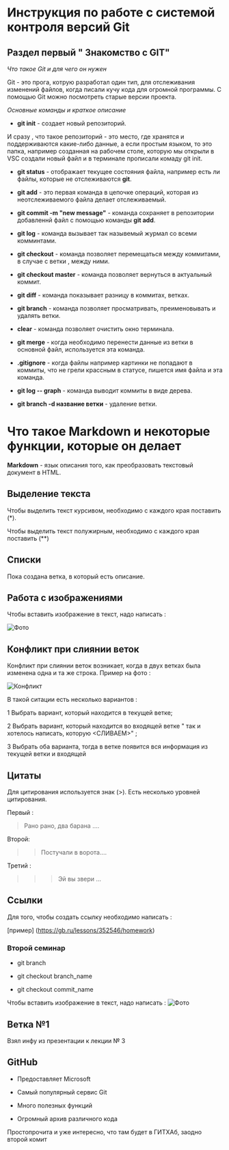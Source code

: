 #  Инструкция по работе с системой контроля версий Git 

## Раздел первый " Знакомство с GIT"

*Что такое Git и для чего он нужен*

Git - это прога, котрую разработал один тип, для отслеживания изменений файлов, когда писали кучу кода для огромной программы. С помощью Git  можно посмотреть старые версии проекта.

*Основные команды и краткое описание*

* __git init__ - создает новый репозиторий.

И сразу , что такое репозиторий - это место, где хранятся и поддерживаются какие-либо данные, а если простым языком, то это папка, например созданная на рабочем столе, которую мы открыли в VSC создали новый файл и в терминале прописали комаду git init.

* __git status__ - отображает текущее состояния файла, например есть ли файлы, которые не отслеживаются **git**.

* __git add__ - это первая команда в цепочке операций, которая из неотслеживаемого файла делает отслеживаемый.

* __git commit -m "new message"__ - команда сохраняет в репозитории добавленнй файл с помощью команды __git add__.

* __git log__ - команда вызывает так назывемый журмал со всеми комминтами.

* __git checkout__ - команда позволяет перемещаться между коммитами, в случае с ветки , между ними.

* __git checkout master__ - команда позволяет вернуться в актуальный коммит.

* __git diff__ - команда показывает разницу в коммитах, ветках.

* __git branch__ - команда позволяет просматривать, преименовывать и удалять ветки.

* __clear__ - команда позволяет очистить окно терминала.

* __git merge__ - когда необходимо перенести данные из ветки в основной файл, используется эта команда.

* __.gitignore__ - когда файлы например картинки не попадают в коммиты, что не грели крассным в статусе, пишется имя файла и эта команда.

* __git log -- graph__ - команда выводит коммиты в виде дерева.

* __git branch -d название ветки__ - удаление ветки.

# Что такое Markdown и некоторые функции, которые он делает

**Markdown** - язык описания того, как преобразовать текстовый документ в HTML.

## Выделение текста
Чтобы выделить текст курсивом, необходимо с каждого края поставить (*).

Чтобы выделить текст полужирным, необходимо с каждого края поставить (**)

## Списки
Пока создана ветка, в который есть описание.

## Работа с изображениями 

Чтобы вставить изображение в текст, надо написать :

![Фото](Фото.png)

## Конфликт при слиянии веток

Конфликт при слиянии веток возникает, когда в двух ветках была изменена одна и та же строка. Пример на фото :

![Конфликт](Конфликт.png)

В такой ситации есть несколько вариантов :

1 Выбрать вариант, который находится в текущей ветке;

2 Выбрать вариант, который находится во входящей ветке " так и хотелось написать, которую <СЛИВАЕМ>" ;

3 Выбрать оба варианта, тогда в ветке появится вся информация из текущей ветки и входящей


## Цитаты

Для цитирования используется знак (>). Есть несколько уровней цитирования.

Первый :

> Рано рано, два барана ....

Второй:

>> Постучали в ворота....

Третий :

>>> Эй вы звери ...

## Ссылки

Для того, чтобы создать ссылку необходимо написать :

[пример] (https://gb.ru/lessons/352546/homework) 

### Второй семинар

* git branch 

* git checkout branch_name
* git checkout commit_name


Чтобы вставить изображение в текст, надо написать :
![Фото](Фото.png)

## Ветка №1

Взял инфу из презентации к лекции № 3

## GitHub

* Предоставляет Microsoft

* Самый популярный сервис Git

* Много полезных функций

* Огромный архив различного кода

Простопрочита и уже интересно, что там будет в ГИТХАб, заодно второй комит